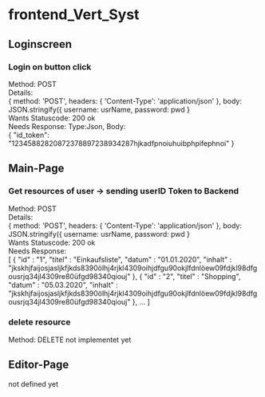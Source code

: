 # frontend_Vert_Syst

## Loginscreen

### Login on button click
Method: POST\
Details:    
    {
		method: 'POST',
		headers: {
			'Content-Type': 'application/json'
		},
		body: JSON.stringify({
			username: usrName,
			password: pwd
		}\
Wants Statuscode: 200 ok\
Needs Response: Type:Json, Body:\
    {
     "id_token": "12345882820872378897238934287hjkadfpnoiuhuibphpifephnoi"
    }
    
## Main-Page

### Get resources of user -> sending userID Token to Backend
Method: POST\
Details:\
{
		method: 'POST',
		headers: {
			'Content-Type': 'application/json'
		},
		body: JSON.stringify({
			username: usrName,
			password: pwd
		}\
Wants Statuscode: 200 ok\
Needs Response:\
[
  {
    "id" : "1",
    "titel" : "Einkaufsliste",
    "datum" : "01.01.2020",
    "inhalt" : "jkskhjfaijosjasljkfjkds8390ölhj4rjkl4309oihjdfgu90okjlfdnlöew09fdjkl98dfgousrjq34jl4309re80üfgd98340qiouj"
  },
  {
    "id" : "2",
    "titel" : "Shopping",
    "datum" : "05.03.2020",
    "inhalt" : "jkskhjfaijosjasljkfjkds8390ölhj4rjkl4309oihjdfgu90okjlfdnlöew09fdjkl98dfgousrjq34jl4309re80üfgd98340qiouj"
  }, ...
]

### delete resource
Method: DELETE
not implementet yet

## Editor-Page

not defined yet
  

